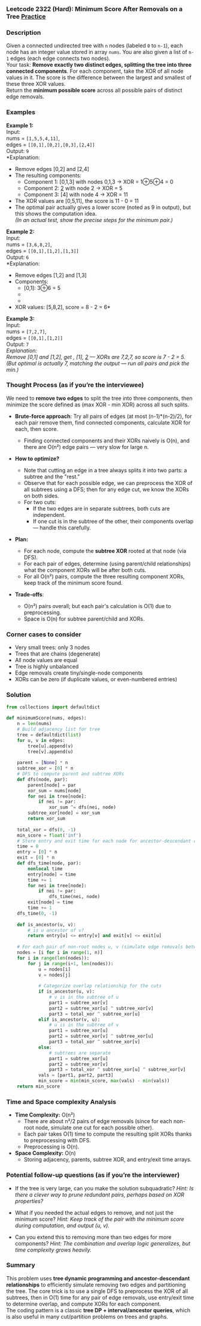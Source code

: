 ### Leetcode 2322 (Hard): Minimum Score After Removals on a Tree [Practice](https://leetcode.com/problems/minimum-score-after-removals-on-a-tree)

### Description  
Given a connected undirected tree with `n` nodes (labeled `0` to `n-1`), each node has an integer value stored in array `nums`. You are also given a list of `n-1` edges (each edge connects two nodes).  
Your task: **Remove exactly two distinct edges, splitting the tree into three connected components**. For each component, take the XOR of all node values in it. The score is the difference between the largest and smallest of these three XOR values.  
Return the **minimum possible score** across all possible pairs of distinct edge removals.

### Examples  

**Example 1:**  
Input:  
nums = `[1,5,5,4,11]`,  
edges = `[[0,1],[0,2],[0,3],[2,4]]`  
Output: `9`  
*Explanation:  
- Remove edges [0,2] and [2,4]  
- The resulting components:  
    - Component 1: [0,1,3] with nodes 0,1,3 → XOR = 1⊕5⊕4 = 0  
    - Component 2: [2] with node 2 → XOR = 5  
    - Component 3: [4] with node 4 → XOR = 11  
- The XOR values are [0,5,11], the score is 11 - 0 = 11  
- The optimal pair actually gives a lower score (noted as 9 in output), but this shows the computation idea.  
*(In an actual test, show the precise steps for the minimum pair.)*

**Example 2:**  
Input:  
nums = `[3,6,8,2]`,  
edges = `[[0,1],[1,2],[1,3]]`  
Output: `6`  
*Explanation:  
- Remove edges [1,2] and [1,3]  
- Components:  
    - [0,1]: 3⊕6 = 5  
    - [2]: 8  
    - [3]: 2  
- XOR values: [5,8,2], score = 8 - 2 = 6*  

**Example 3:**  
Input:  
nums = `[7,2,7]`,  
edges = `[[0,1],[1,2]]`  
Output: `7`  
*Explanation:  
Remove [0,1] and [1,2], get , [1], [2] — XORs are 7,2,7, so score is 7 - 2 = 5. (But optimal is actually 7, matching the output — run all pairs and pick the min.)*


### Thought Process (as if you’re the interviewee)  
We need to **remove two edges** to split the tree into three components, then minimize the score defined as (max XOR - min XOR) across all such splits.

- **Brute-force approach**: Try all pairs of edges (at most (n-1)\*(n-2)/2), for each pair remove them, find connected components, calculate XOR for each, then score.  
    - Finding connected components and their XORs naively is O(n), and there are O(n²) edge pairs — very slow for large n.

- **How to optimize?**  
    - Note that cutting an edge in a tree always splits it into two parts: a subtree and the "rest."  
    - Observe that for each possible edge, we can preprocess the XOR of all subtrees using a DFS; then for any edge cut, we know the XORs on both sides.
    - For two cuts:
        - If the two edges are in separate subtrees, both cuts are independent.
        - If one cut is in the subtree of the other, their components overlap — handle this carefully.

- **Plan:**
    - For each node, compute the **subtree XOR** rooted at that node (via DFS).
    - For each pair of edges, determine (using parent/child relationships) what the component XORs will be after both cuts.
    - For all O(n²) pairs, compute the three resulting component XORs, keep track of the minimum score found.

- **Trade-offs**:  
    - O(n²) pairs overall; but each pair's calculation is O(1) due to preprocessing.  
    - Space is O(n) for subtree parent/child and XORs.

### Corner cases to consider  
- Very small trees: only 3 nodes  
- Trees that are chains (degenerate)  
- All node values are equal  
- Tree is highly unbalanced  
- Edge removals create tiny/single-node components  
- XORs can be zero (if duplicate values, or even-numbered entries)

### Solution

```python
from collections import defaultdict

def minimumScore(nums, edges):
    n = len(nums)
    # Build adjacency list for tree
    tree = defaultdict(list)
    for u, v in edges:
        tree[u].append(v)
        tree[v].append(u)
    
    parent = [None] * n
    subtree_xor = [0] * n
    # DFS to compute parent and subtree XORs
    def dfs(node, par):
        parent[node] = par
        xor_sum = nums[node]
        for nei in tree[node]:
            if nei != par:
                xor_sum ^= dfs(nei, node)
        subtree_xor[node] = xor_sum
        return xor_sum
    
    total_xor = dfs(0, -1)
    min_score = float('inf')
    # Store entry and exit time for each node for ancestor-descendant checks
    time = 0
    entry = [0] * n
    exit = [0] * n
    def dfs_time(node, par):
        nonlocal time
        entry[node] = time
        time += 1
        for nei in tree[node]:
            if nei != par:
                dfs_time(nei, node)
        exit[node] = time
        time += 1
    dfs_time(0, -1)
    
    def is_ancestor(u, v):
        # is u ancestor of v?
        return entry[u] <= entry[v] and exit[v] <= exit[u]
    
    # For each pair of non-root nodes u, v (simulate edge removals between parent[u]-u and parent[v]-v)
    nodes = [i for i in range(1, n)]
    for i in range(len(nodes)):
        for j in range(i+1, len(nodes)):
            u = nodes[i]
            v = nodes[j]
            
            # Categorize overlap relationship for the cuts
            if is_ancestor(u, v):
                # v is in the subtree of u
                part1 = subtree_xor[v]
                part2 = subtree_xor[u] ^ subtree_xor[v]
                part3 = total_xor ^ subtree_xor[u]
            elif is_ancestor(v, u):
                # u is in the subtree of v
                part1 = subtree_xor[u]
                part2 = subtree_xor[v] ^ subtree_xor[u]
                part3 = total_xor ^ subtree_xor[v]
            else:
                # subtrees are separate
                part1 = subtree_xor[u]
                part2 = subtree_xor[v]
                part3 = total_xor ^ subtree_xor[u] ^ subtree_xor[v]
            vals = [part1, part2, part3]
            min_score = min(min_score, max(vals) - min(vals))
    return min_score
```

### Time and Space complexity Analysis  

- **Time Complexity:** O(n²)  
    - There are about n²/2 pairs of edge removals (since for each non-root node, simulate one cut for each possible other).
    - Each pair takes O(1) time to compute the resulting split XORs thanks to preprocessing with DFS.
    - Preprocessing is O(n).
- **Space Complexity:** O(n)
    - Storing adjacency, parents, subtree XOR, and entry/exit time arrays.

### Potential follow-up questions (as if you’re the interviewer)  

- If the tree is very large, can you make the solution subquadratic?
  *Hint: Is there a clever way to prune redundant pairs, perhaps based on XOR properties?*

- What if you needed the actual edges to remove, and not just the minimum score?
  *Hint: Keep track of the pair with the minimum score during computation, and output (u, v).*

- Can you extend this to removing more than two edges for more components?
  *Hint: The combination and overlap logic generalizes, but time complexity grows heavily.*

### Summary
This problem uses **tree dynamic programming and ancestor-descendant relationships** to efficiently simulate removing two edges and partitioning the tree. The core trick is to use a single DFS to preprocess the XOR of all subtrees, then in O(1) time for any pair of edge removals, use entry/exit time to determine overlap, and compute XORs for each component.  
The coding pattern is a classic **tree DP + interval/ancestor queries**, which is also useful in many cut/partition problems on trees and graphs.